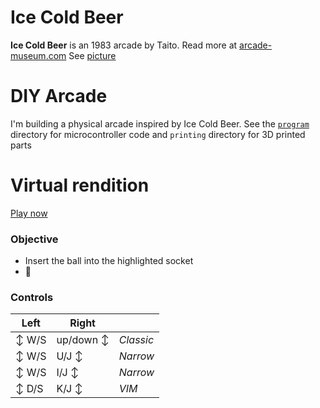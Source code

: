 # Ice Cold Beer

**Ice Cold Beer** is an 1983 arcade by Taito.
Read more at [arcade-museum.com](https://www.arcade-museum.com/game_detail.php?game_id=10592)
See [picture](https://raw.githubusercontent.com/AmadeusW/icecold/master/web-prototype/orignal%20photo.JPG)

# DIY Arcade

I'm building a physical arcade inspired by Ice Cold Beer.
See the [`program`](https://github.com/AmadeusW/icecold/tree/master/program) directory for microcontroller code and `printing` directory for 3D printed parts

# Virtual rendition

[Play now](https://amadeusw.github.io/icecold/web-prototype)

### Objective

* Insert the ball into the highlighted socket
* 🍺

### Controls

| Left | Right | |
|-|-|-|
| ↕ W/S | up/down ↕ | *Classic* |
| ↕ W/S | U/J ↕ | *Narrow* |
| ↕ W/S | I/J ↕ | *Narrow* |
| ↕ D/S | K/J ↕ | *VIM* |
